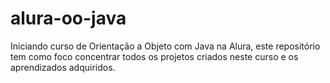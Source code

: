 # alura-oo-java
Iniciando curso de Orientação a Objeto com Java na Alura, este repositório tem como foco concentrar todos os projetos criados neste curso e os aprendizados adquiridos.

